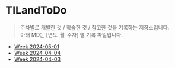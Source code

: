 # TILandToDo
> 주차별로 개발한 것 / 학습한 것 / 참고한 것을 기록하는 저장소입니다. <br> 아래 MD는 [년도-월-주차] 별 기록 파일입니다.

- [Week 2024-05-01](https://github.com/irishNoah/TILandToDo/blob/main/2024/2024-MONTH05-WEEK01(0429-0505).md)
- [Week 2024-04-04](https://github.com/irishNoah/TILandToDo/blob/main/2024/2024-MONTH04-WEEK04(0422-0428).md)
- [Week 2024-04-03](https://github.com/irishNoah/TILandToDo/blob/main/2024/2024-MONTH04-WEEK03(0415-0421).md)
